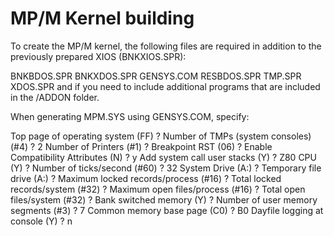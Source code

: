 # MP/M Kernel building

To create the MP/M kernel, the following files are required in addition to the previously prepared XIOS (BNKXIOS.SPR): 

BNKBDOS.SPR
BNKXDOS.SPR
GENSYS.COM
RESBDOS.SPR
TMP.SPR
XDOS.SPR
and if you need to include additional programs that are included in the /ADDON folder.



When generating MPM.SYS using GENSYS.COM, specify:

Top page of operating system (FF) ?
Number of TMPs (system consoles) (#4) ? 2
Number of Printers (#1) ?
Breakpoint RST (06) ?
Enable Compatibility Attributes (N) ? y
Add system call user stacks (Y) ?
Z80 CPU (Y) ?
Number of ticks/second (#60) ? 32
System Drive (A:) ?
Temporary file drive (A:) ?
Maximum locked records/process (#16) ?
Total locked records/system (#32) ?
Maximum open files/process (#16) ?
Total open files/system (#32) ?
Bank switched memory (Y) ?
Number of user memory segments (#3) ? 7
Common memory base page (C0) ? B0
Dayfile logging at console (Y) ? n
